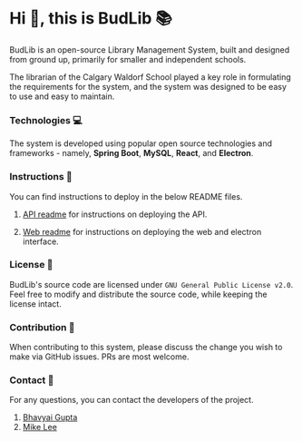 # Hi :wave:, this is BudLib :books:

BudLib is an open-source Library Management System, built and designed from ground up, primarily for smaller and independent schools.

The librarian of the Calgary Waldorf School played a key role in formulating the requirements for the system, and the system was designed to be easy to use and easy to maintain.

### Technologies :computer:

The system is developed using popular open source technologies and frameworks - namely, **Spring Boot**, **MySQL**, **React**, and **Electron**.

### Instructions :pencil:

You can find instructions to deploy in the below README files.

1. [API readme](https://github.com/budlib/budlib-api/blob/main/README.md) for instructions on deploying the API.

2. [Web readme](https://github.com/budlib/budlib-web/blob/main/README.md) for instructions on deploying the web and electron interface.

### License :penguin:

BudLib's source code are licensed under `GNU General Public License v2.0`. Feel free to modify and distribute the source code, while keeping the license intact.

### Contribution :handshake:

When contributing to this system, please discuss the change you wish to make via GitHub issues. PRs are most welcome.

### Contact :email:

For any questions, you can contact the developers of the project.

1. [Bhavyai Gupta](mailto:zbhavyai@gmail.com)
2. [Mike Lee](mailto:mikeleetab2015@gmail.com)
